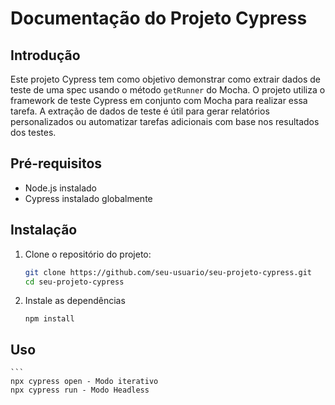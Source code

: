 # Documentação do Projeto Cypress

## Introdução

Este projeto Cypress tem como objetivo demonstrar como extrair dados de teste de uma spec usando o método `getRunner` do Mocha. O projeto utiliza o framework de teste Cypress em conjunto com Mocha para realizar essa tarefa. A extração de dados de teste é útil para gerar relatórios personalizados ou automatizar tarefas adicionais com base nos resultados dos testes.

## Pré-requisitos

- Node.js instalado
- Cypress instalado globalmente

## Instalação

1. Clone o repositório do projeto:

   ```bash
   git clone https://github.com/seu-usuario/seu-projeto-cypress.git
   cd seu-projeto-cypress

2. Instale as dependências

    ``` 
    npm install

## Uso

    ```
    npx cypress open - Modo iterativo
    npx cypress run - Modo Headless